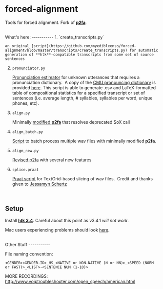 forced-alignment
================

Tools for forced alignment. Fork of [**p2fa**](http://www.ling.upenn.edu/phonetics/p2fa/). 

<br>
What's here:
-----------
1. `create_transcripts.py`
	
	an original [script](https://github.com/myedibleenso/forced-alignment/blob/master/transcripts/create_transcripts.py) for automatic generation of **htk**-compatible transcripts from some set of source sentences

2. `pronunciator.py`
	
	[Pronunciation estimator](https://github.com/myedibleenso/forced-alignment/blob/master/pronunciation/pronunciator.py) for unknown utterances that requires a pronunciation dictionary. &nbsp;A copy of the [CMU pronouncing dictionary](http://www.speech.cs.cmu.edu/cgi-bin/cmudict) is provided [here](https://github.com/myedibleenso/forced-alignment/blob/master/pronunciation/cmudict).  This script is able to generate .csv and LaTeX-formatted table of compositional statistics for a specified transcript or set of sentences (i.e. average length, \# syllables, syllables per word, unique phones, etc).<p>

4. `align.py`

	Minimally [modified **p2fa**](https://github.com/myedibleenso/forced-alignment/blob/master/p2fa/align.py) that resolves deprecated SoX call<p>

5. `align_batch.py`
	
	[Script](https://github.com/myedibleenso/forced-alignment/blob/master/p2fa/align_batch.py) to batch process multiple wav files with minimally modified **p2fa**.

6. `align_new.py`

	[Revised p2fa](https://github.com/myedibleenso/forced-alignment/blob/master/p2fa/align_new.py) with several new features

7. `splice.praat`

	[Praat script](https://github.com/myedibleenso/forced-alignment/blob/master/scripts/splice.praat) for TextGrid-based slicing of wav files.  &nbsp;Credit and thanks given to [Jessamyn Schertz](http://www.u.arizona.edu/~jschertz/index.shtml)<p>
<br>  

Setup
-----
Install [**htk 3.4**](http://htk.eng.cam.ac.uk/). Careful about this point as v3.4.1 *will not work*.  

Mac users experiencing problems should look [here](http://speechtechie.wordpress.com/2009/06/12/compiling-htk-3-4-on-mac-os-10-5/).

<br>
Other Stuff
-----------

File naming convention: 

`<GENDER><GENDER-ID>_HS_<NATIVE or NON-NATIVE (N or NN)>_<SPEED (NORM or FAST)>_<LIST>-<SENTENCE NUM (1-10)>`

MORE RECORDINGS:
http://www.voiptroubleshooter.com/open_speech/american.html

